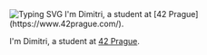 <img src="https://readme-typing-svg.demolab.com?font=Press+Start+2P&pause=1000&color=07F700&background=000000&width=435&lines=Hello+World!" alt="Typing SVG" />
I'm Dimitri, a student at [42 Prague](https://www.42prague.com/).

I'm Dimitri, a student at [42 Prague](https://www.42prague.com/).
